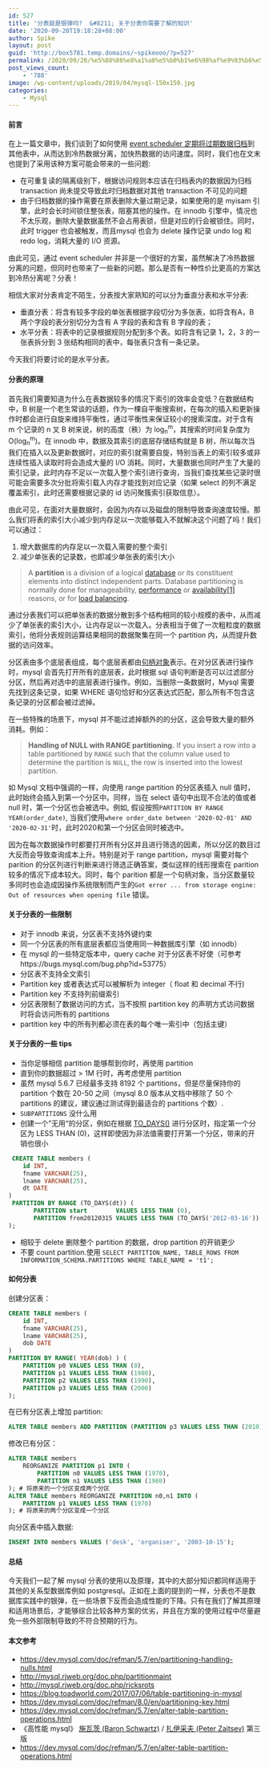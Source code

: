 ```yaml
---
id: 527
title: '分表就是银弹吗?  &#8211; 关于分表你需要了解的知识'
date: '2020-09-20T19:18:28+08:00'
author: Spike
layout: post
guid: 'http://box5781.temp.domains/~spikeooo/?p=527'
permalink: /2020/09/20/%e5%88%86%e8%a1%a8%e5%b0%b1%e6%98%af%e9%93%b6%e5%bc%b9%e5%90%97-%e5%85%b3%e4%ba%8e%e5%88%86%e8%a1%a8%e4%bd%a0%e9%9c%80%e8%a6%81%e4%ba%86%e8%a7%a3%e7%9a%84%e7%9f%a5%e8%af%86/
post_views_count:
    - '788'
image: /wp-content/uploads/2019/04/mysql-150x150.jpg
categories:
    - Mysql
---
```


#### 前言

在上一篇文章中，我们谈到了如何使用 [event scheduler 定期将过期数据归档](https://spike.dev/2020/09/13/%e6%80%8e%e4%b9%88%e6%89%8d%e8%83%bd%e8%ae%a9%e8%bf%87%e6%9c%9f%e6%95%b0%e6%8d%ae%e4%b8%8d%e6%8b%96%e6%85%a2%e6%95%b4%e4%b8%aa%e8%a1%a8/)到其他表中，从而达到冷热数据分离，加快热数据的访问速度。同时，我们也在文末也提到了采用该种方案可能会带来的一些问题:

- 在可重复读的隔离级别下，根据访问规则本应该在归档表内的数据因为归档 transaction 尚未提交导致此时归档数据对其他 transaction 不可见的问题
- 由于归档数据的操作需要在原表删除大量过期记录，如果使用的是 myisam 引擎，此时会长时间锁住整张表，阻塞其他的操作。在 innodb 引擎中，情况也不太乐观，删除大量数据虽然不会占用表锁，但是对应的行会被锁住。同时，此时 trigger 也会被触发，而且mysql 也会为 delete 操作记录 undo log 和 redo log，消耗大量的 I/O 资源。

由此可见，通过 event scheduler 并非是一个很好的方案，虽然解决了冷热数据分离的问题，但同时也带来了一些新的问题。那么是否有一种性价比更高的方案达到冷热分离呢？分表！

相信大家对分表肯定不陌生，分表按大家熟知的可以分为垂直分表和水平分表:

- 垂直分表：将含有较多字段的单张表根据字段切分为多张表，如将含有A，B 两个字段的表分别切分为含有 A 字段的表和含有 B 字段的表；
- 水平分表：将表中的记录根据规则分配到多个表。如将含有记录 1，2，3 的一张表拆分到 3 张结构相同的表中，每张表只含有一条记录。

今天我们将要讨论的是水平分表。

#### 分表的原理

首先我们需要知道为什么在表数据较多的情况下索引的效率会变低？在数据结构中，B 树是一个老生常谈的话题，作为一棵自平衡搜索树，在每次的插入和更新操作时都会进行自旋来维持平衡性，通过平衡性来保证较小的搜索深度。对于含有 m 个记录的 n 叉 B 树来说，树的高度（秩）为 log<sub>n</sub><sup>m</sup>，其搜索的时间复杂度为 O(log<sub>n</sub><sup>m</sup>)。在 innodb 中，数据及其索引的底层存储结构就是 B 树，所以每次当我们在插入以及更新数据时，对应的索引就需要自旋，特别当表上的索引较多或非连续性插入读取时将会造成大量的 I/O 消耗。同时，大量数据也同时产生了大量的索引记录，此时内存不足以一次载入整个索引进行查询，当我们查找某些记录时很可能会需要多次分批将索引载入内存才能找到对应记录（如果 select 的列不满足覆盖索引，此时还需要根据记录的 id 访问聚簇索引获取信息）。

由此可见，在面对大量数据时，会因为内存以及磁盘的限制导致查询速度较慢。那么我们将表的索引大小减少到内存足以一次能够载入不就解决这个问题了吗！我们可以通过：

1. 增大数据库的内存足以一次载入需要的整个索引
2. 减少单张表的记录数，也即减少单张表的索引大小

> A **partition** is a division of a logical [database](https://en.wikipedia.org/wiki/Database) or its constituent elements into distinct independent parts. Database partitioning is normally done for manageability, [performance](https://en.wikipedia.org/wiki/Optimization_(computer_science)) or [availability](https://en.wikipedia.org/wiki/Availability)[\[1\]](https://en.wikipedia.org/wiki/Partition_(database)#cite_note-:0-1) reasons, or for [load balancing](https://en.wikipedia.org/wiki/Load_balancing_(computing)).

通过分表我们可以把单张表的数据分散到多个结构相同的较小规模的表中，从而减少了单张表的索引大小，让内存足以一次载入。分表相当于做了一次粗粒度的数据索引，他将分表规则运算结果相同的数据聚集在同一个 partition 内，从而提升数据的访问效率。

分区表由多个底层表组成，每个底层表都由[句柄对象]([https://zh.wikipedia.org/wiki/%E5%8F%A5%E6%9F%84](https://zh.wikipedia.org/wiki/句柄))表示。在对分区表进行操作时，mysql 会首先打开所有的底层表，此时根据 sql 语句判断是否可以过滤部分分区，然后再对选中的底层表进行操作。例如，当删除一条数据时，Mysql 需要先找到这条记录，如果 WHERE 语句恰好和分区表达式匹配，那么所有不包含这条记录的分区都会被过滤掉。

在一些特殊的场景下，mysql 并不能过滤掉额外的的分区，这会导致大量的额外消耗。例如：

> **Handling of NULL with RANGE partitioning.** If you insert a row into a table partitioned by `RANGE` such that the column value used to determine the partition is `NULL`, the row is inserted into the lowest partition.

如 Mysql 文档中强调的一样，向使用 range partition 的分区表插入 null 值时，此时始终会插入到第一个分区中。同样，当在 select 语句中出现不合法的值或者 null 时，第一个分区也会被选中。例如, 假设按照`PARTITION BY RANGE YEAR(order_date)`, 当我们使用`where order_date between '2020-02-01' AND '2020-02-31'`时，此时2020和第一个分区会同时被选中。

因为在每次数据操作时都要打开所有分区并且进行筛选的因素，所以分区的数目过大反而会导致查询成本上升。特别是对于 range partition，mysql 需要对每个 parition 的分区列进行判断来进行筛选正确答案，类似这样的线形搜索在 parition 较多的情况下成本较大。同时，每个 parition 都是一个句柄对象，当分区数量较多同时也会造成因操作系统限制而产生的`Got error ... from storage engine: Out of resources when opening file` 错误。

#### 关于分表的一些限制

- 对于 innodb 来说，分区表不支持外键约束
- 同一个分区表的所有底层表都应当使用同一种数据库引擎（如 innodb）
- 在 mysql 的一些特定版本中，query cache 对于分区表不好使（可参考https://bugs.mysql.com/bug.php?id=53775）
- 分区表不支持全文索引
- Partition key 或者表达式可以被解析为 integer（ float 和 decimal 不行)
- Partition key 不支持列前缀索引
- 分区表限制了数据访问的方式，当不按照 partition key 的声明方式访问数据时将会访问所有的 partitions
- partition key 中的所有列都必须在表的每个唯一索引中（包括主键）

#### 关于分表的一些 tips

- 当你足够相信 partition 能够帮到你时，再使用 partition
- 直到你的数据超过 > 1M 行时，再考虑使用 partition
- 虽然 mysql 5.6.7 已经最多支持 8192 个 partitions，但是尽量保持你的 partition 个数在 20-50 之间（mysql 8.0 版本从文档中移除了 50 个 partitions 的建议，建议通过测试得到最适合的 partitions 个数）.
- `SUBPARTITIONS` 没什么用
- 创建一个”无用“的分区，例如在根据 [TO\_DAYS()](https://www.w3schools.com/sql/func_mysql_to_days.asp) 进行分区时，指定第一个分区为 LESS THAN (0)，这样即使因为非法值需要打开第一个分区，带来的开销也很小

```sql
 CREATE TABLE members (
    id INT,
    fname VARCHAR(25),
    lname VARCHAR(25),
    dt DATE
)
 PARTITION BY RANGE (TO_DAYS(dt)) (
       PARTITION start        VALUES LESS THAN (0),
       PARTITION from20120315 VALUES LESS THAN (TO_DAYS('2012-03-16'))
);
```

- 相较于 delete 删除整个 partition 的数据，drop partition 的开销更少
- 不要 count partition.使用 `SELECT PARTITION_NAME, TABLE_ROWS FROM INFORMATION_SCHEMA.PARTITIONS WHERE TABLE_NAME = 't1';`

#### 如何分表

创建分区表：

```sql
CREATE TABLE members (
    id INT,
    fname VARCHAR(25),
    lname VARCHAR(25),
    dob DATE
)
PARTITION BY RANGE( YEAR(dob) ) (
    PARTITION p0 VALUES LESS THAN (0),
    PARTITION p1 VALUES LESS THAN (1980),
    PARTITION p2 VALUES LESS THAN (1990),
    PARTITION p3 VALUES LESS THAN (2000)
);
```

在已有分区表上增加 partition:

```sql
ALTER TABLE members ADD PARTITION (PARTITION p3 VALUES LESS THAN (2010));
```

修改已有分区：

```sql
ALTER TABLE members
    REORGANIZE PARTITION p1 INTO (
        PARTITION n0 VALUES LESS THAN (1970),
        PARTITION n1 VALUES LESS THAN (1980)
); # 将原来的一个分区变成两个分区
ALTER TABLE members REORGANIZE PARTITION n0,n1 INTO (
    PARTITION p1 VALUES LESS THAN (1970)
); # 将原来的两个分区变成一个分区
```

向分区表中插入数据:

```sql
INSERT INTO members VALUES ('desk', 'organiser', '2003-10-15');
```

#### 总结

今天我们一起了解 mysql 分表的使用以及原理，其中的大部分知识都同样适用于其他的关系型数据库例如 postgresql。正如在上面的提到的一样，分表也不是数据库实践中的银弹，在一些场景下反而会造成性能的下降。只有在我们了解其原理和适用场景后，才能够综合比较各种方案的优劣，并且在方案的使用过程中尽量避免一些外部限制导致的不符合预期的行为。

#### 本文参考

- <https://dev.mysql.com/doc/refman/5.7/en/partitioning-handling-nulls.html>
- <http://mysql.rjweb.org/doc.php/partitionmaint>
- <http://mysql.rjweb.org/doc.php/ricksrots>
- <https://blog.toadworld.com/2017/07/06/table-partitioning-in-mysql>
- <https://dev.mysql.com/doc/refman/8.0/en/partitioning-key.html>
- <https://dev.mysql.com/doc/refman/5.7/en/alter-table-partition-operations.html>
- 《高性能 mysql》 [施瓦茨 (Baron Schwartz)](https://book.douban.com/search/施瓦茨) / [扎伊采夫 (Peter Zaitsev)](https://book.douban.com/search/扎伊采夫) 第三版
- <https://dev.mysql.com/doc/refman/5.7/en/alter-table-partition-operations.html>